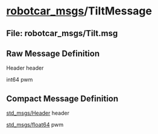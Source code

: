 # [robotcar_msgs](../README.md)/TiltMessage #

## File: robotcar_msgs/Tilt.msg
## Raw Message Definition

Header header  
  
int64 pwm  


## Compact Message Definition

[std_msgs/Header](http://docs.ros.org/en/melodic/api/std_msgs/html/msg/Header.html) header  
  
[std_msgs/float64](http://docs.ros.org/en/melodic/api/std_msgs/html/msg/int64.html) pwm  
